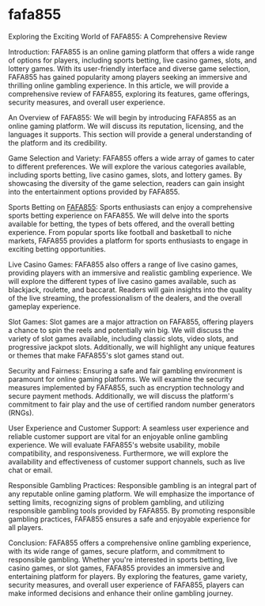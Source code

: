 # fafa855
Exploring the Exciting World of FAFA855: A Comprehensive Review


Introduction:
FAFA855 is an online gaming platform that offers a wide range of options for players, including sports betting, live casino games, slots, and lottery games. With its user-friendly interface and diverse game selection, FAFA855 has gained popularity among players seeking an immersive and thrilling online gambling experience. In this article, we will provide a comprehensive review of FAFA855, exploring its features, game offerings, security measures, and overall user experience.


An Overview of FAFA855:
We will begin by introducing FAFA855 as an online gaming platform. We will discuss its reputation, licensing, and the languages it supports. This section will provide a general understanding of the platform and its credibility.

Game Selection and Variety:
FAFA855 offers a wide array of games to cater to different preferences. We will explore the various categories available, including sports betting, live casino games, slots, and lottery games. By showcasing the diversity of the game selection, readers can gain insight into the entertainment options provided by FAFA855.

Sports Betting on [FAFA855](https://fafa855.click/):
Sports enthusiasts can enjoy a comprehensive sports betting experience on FAFA855. We will delve into the sports available for betting, the types of bets offered, and the overall betting experience. From popular sports like football and basketball to niche markets, FAFA855 provides a platform for sports enthusiasts to engage in exciting betting opportunities.

Live Casino Games:
FAFA855 also offers a range of live casino games, providing players with an immersive and realistic gambling experience. We will explore the different types of live casino games available, such as blackjack, roulette, and baccarat. Readers will gain insights into the quality of the live streaming, the professionalism of the dealers, and the overall gameplay experience.

Slot Games:
Slot games are a major attraction on FAFA855, offering players a chance to spin the reels and potentially win big. We will discuss the variety of slot games available, including classic slots, video slots, and progressive jackpot slots. Additionally, we will highlight any unique features or themes that make FAFA855's slot games stand out.

Security and Fairness:
Ensuring a safe and fair gambling environment is paramount for online gaming platforms. We will examine the security measures implemented by FAFA855, such as encryption technology and secure payment methods. Additionally, we will discuss the platform's commitment to fair play and the use of certified random number generators (RNGs).

User Experience and Customer Support:
A seamless user experience and reliable customer support are vital for an enjoyable online gambling experience. We will evaluate FAFA855's website usability, mobile compatibility, and responsiveness. Furthermore, we will explore the availability and effectiveness of customer support channels, such as live chat or email.

Responsible Gambling Practices:
Responsible gambling is an integral part of any reputable online gaming platform. We will emphasize the importance of setting limits, recognizing signs of problem gambling, and utilizing responsible gambling tools provided by FAFA855. By promoting responsible gambling practices, FAFA855 ensures a safe and enjoyable experience for all players.


Conclusion:
FAFA855 offers a comprehensive online gambling experience, with its wide range of games, secure platform, and commitment to responsible gambling. Whether you're interested in sports betting, live casino games, or slot games, FAFA855 provides an immersive and entertaining platform for players. By exploring the features, game variety, security measures, and overall user experience of FAFA855, players can make informed decisions and enhance their online gambling journey.
